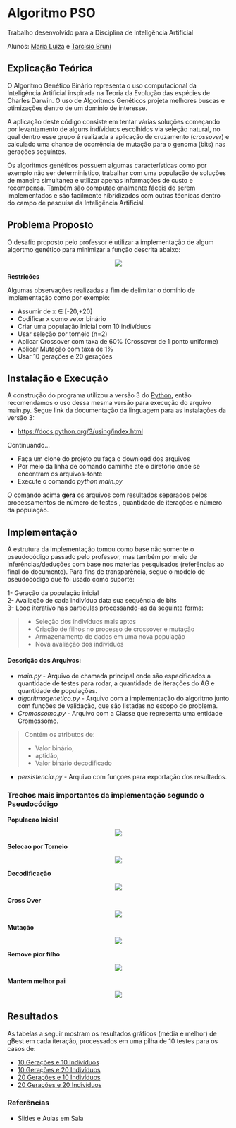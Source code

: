 # Algoritmo PSO 

Trabalho desenvolvido para a Disciplina de Inteligência Artificial

Alunos: [Maria Luiza](https://github.com/malufreitas) e [Tarcísio Bruni](https://github.com/tarcisiobruni)

## Explicação Teórica

O Algoritmo Genético Binário representa o uso computacional da Inteligência Artificial inspirada na Teoria da Evolução das espécies de Charles Darwin. O uso de Algoritmos Genéticos projeta melhores buscas e otimizações dentro de um domínio de interesse.

A aplicação deste código consiste em tentar várias soluções começando por levantamento de alguns indíviduos escolhidos via seleção natural, no qual dentro esse grupo é realizada a aplicação de cruzamento (*crossover*) e calculado uma chance de ocorrência de mutação para o genoma (bits) nas gerações seguintes.

Os algoritmos genéticos possuem algumas características como por exemplo não ser deterministico, trabalhar com uma população de soluções de maneira simultanea e utilizar apenas informações de custo e recompensa. Também são computacionalmente fáceis de serem implementados e são facilmente hibridizados com outras técnicas dentro do campo de pesquisa da Inteligência Artificial.

## Problema Proposto

O desafio proposto pelo professor é utilizar a implementação de algum algortmo genético para minimizar a função descrita abaixo:

<p align="center">
  <img  src="https://github.com/malufreitas/algoritmo-genetico-binario/blob/master/images/funcao.png">
</p>

**Restrições**

Algumas observações realizadas a fim de delimitar o domínio de implementação como por exemplo:

- Assumir de x ∈ [-20,+20]
- Codificar x como vetor binário
- Criar uma população inicial com 10 indivíduos
- Usar seleção por torneio (n=2)
- Aplicar Crossover com taxa de 60% (Crossover de 1 ponto uniforme)
- Aplicar Mutação com taxa de 1%
- Usar 10 gerações e 20 gerações

## Instalação e Execução

A construção do programa utilizou a versão 3 do [Python](https://www.python.org/), então recomendamos o uso dessa mesma versão para execução do arquivo main.py. Segue link da documentação da linguagem para as instalações da versão 3:
- https://docs.python.org/3/using/index.html

Continuando...

- Faça um clone do projeto ou faça o download dos arquivos
- Por meio da linha de comando caminhe até o diretório onde se encontram os arquivos-fonte
- Execute o comando *python main.py*

O comando acima **gera** os arquivos com resultados separados pelos processamentos de número de testes , quantidade de iterações e número da população.

## Implementação

A estrutura da implementação tomou como base não somente o pseudocódigo passado pelo professor, mas também por meio de inferências/deduções com base nos materias pesquisados (referências ao final do documento). Para fins de transparência, segue o modelo de pseudocódigo que foi usado como suporte:

1- Geração da população inicial <br>
2- Avaliação de cada indivíduo data sua sequência de bits <br>
3- Loop iterativo nas partículas processando-as da seguinte forma: <br>
>- Seleção dos indivíduos mais aptos 
>- Criação de filhos no processo de crossover e mutação
>- Armazenamento de dados em uma nova população
>- Nova avaliação dos indivíduos

#### Descrição dos Arquivos:
- *main.py* - Arquivo de chamada principal onde são especificados a quantidade de testes para rodar, a quantidade de iterações do AG e quantidade de populações.
- *algoritmogenetico.py* - Arquivo com a implementação do algoritmo junto com funções de validação, que são listadas no escopo do problema.
- *Cromossomo.py* - Arquivo com a Classe que representa uma entidade Cromossomo.
> Contém os atributos de:
> - Valor binário,
> - aptidão,
> - Valor binário decodificado

- *persistencia.py* - Arquivo com funçoes para exportação dos resultados.

### Trechos mais importantes da implementação segundo o Pseudocódigo

**Populacao Inicial**

<p align="center">
  <img  src="https://github.com/malufreitas/algoritmo-genetico-binario/blob/master/images/populacao_inicial.png">
</p>

**Selecao por Torneio**

<p align="center">
  <img  src="https://github.com/malufreitas/algoritmo-genetico-binario/blob/master/images/selecao_torneio.png">
</p>

**Decodificação**

<p align="center">
  <img  src="https://github.com/malufreitas/algoritmo-genetico-binario/blob/master/images/decodificacao.png">
</p>

**Cross Over**

<p align="center">
  <img  src="https://github.com/malufreitas/algoritmo-genetico-binario/blob/master/images/crossover.png">
</p>

**Mutação**

<p align="center">
  <img  src="https://github.com/malufreitas/algoritmo-genetico-binario/blob/master/images/mutacao.png">
</p>

**Remove pior filho**

<p align="center">
  <img  src="https://github.com/malufreitas/algoritmo-genetico-binario/blob/master/images/remove_pior_filho.png">
</p>

**Mantem melhor pai**
<p align="center">
  <img  src="https://github.com/malufreitas/algoritmo-genetico-binario/blob/master/images/mantem_pai.png">
</p>

## Resultados

As tabelas a seguir mostram os resultados gráficos (média e melhor) de gBest em cada iteração, processados em uma pilha de 10 testes para os casos de:

- [10 Gerações e 10 Indivíduos](https://raw.githubusercontent.com/malufreitas/algoritmo-genetico-binario/master/testes/Teste-10iteracoes-10populacao-10geracao.PNG)
- [10 Gerações e 20 Indivíduos](https://raw.githubusercontent.com/malufreitas/algoritmo-genetico-binario/master/testes/Teste-10iteracoes-10populacao-20geracao.PNG)
- [20 Gerações e 10 Indivíduos](https://raw.githubusercontent.com/malufreitas/algoritmo-genetico-binario/master/testes/Teste-10iteracoes-10populacao-20geracao.PNG)
- [20 Gerações e 20 Indivíduos](https://raw.githubusercontent.com/malufreitas/algoritmo-genetico-binario/master/testes/Teste-10iteracoes-20populacao-20geracao.PNG)

### Referências

- Slides e Aulas em Sala
